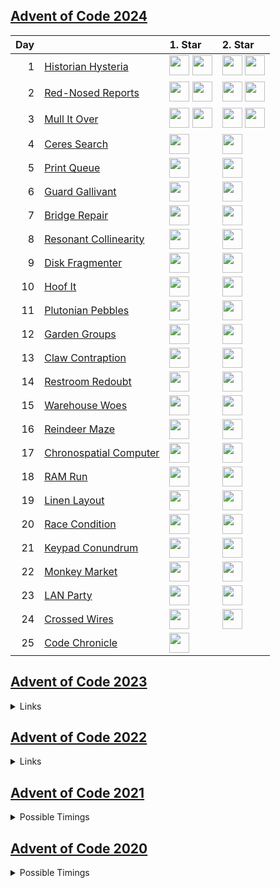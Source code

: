 ## [Advent of Code 2024](https://adventofcode.com/2024/)

| Day | | 1. Star | 2. Star |
| ---: | :--- | :--- | :--- |
| 1 | [Historian Hysteria](https://adventofcode.com/2024/day/1) |  [<img src="https://kotlinlang.org/assets/images/favicon.svg" width="32" height="32"/>](y2024/kotlin/Day01.kt#L7) [<img src="https://nasm.us/images/nasm.png" width="32" height="32"/>](y2024/nasm/day01.asm#L149) |  [<img src="https://kotlinlang.org/assets/images/favicon.svg" width="32" height="32"/>](y2024/kotlin/Day01.kt#L20) [<img src="https://nasm.us/images/nasm.png" width="32" height="32"/>](y2024/nasm/day01.asm#L178) |
| 2 | [Red-Nosed Reports](https://adventofcode.com/2024/day/2) |  [<img src="https://kotlinlang.org/assets/images/favicon.svg" width="32" height="32"/>](y2024/kotlin/Day02.kt#L7) [<img src="https://nasm.us/images/nasm.png" width="32" height="32"/>](y2024/nasm/day02.asm#L84) |  [<img src="https://kotlinlang.org/assets/images/favicon.svg" width="32" height="32"/>](y2024/kotlin/Day02.kt#L21) [<img src="https://nasm.us/images/nasm.png" width="32" height="32"/>](y2024/nasm/day02.asm#L134) |
| 3 | [Mull It Over](https://adventofcode.com/2024/day/3) |  [<img src="https://kotlinlang.org/assets/images/favicon.svg" width="32" height="32"/>](y2024/kotlin/Day03.kt#L6) [<img src="https://nasm.us/images/nasm.png" width="32" height="32"/>](y2024/nasm/day03.asm#L242) |  [<img src="https://kotlinlang.org/assets/images/favicon.svg" width="32" height="32"/>](y2024/kotlin/Day03.kt#L16) [<img src="https://nasm.us/images/nasm.png" width="32" height="32"/>](y2024/nasm/day03.asm#L250) |
| 4 | [Ceres Search](https://adventofcode.com/2024/day/4) |  [<img src="https://nasm.us/images/nasm.png" width="32" height="32"/>](y2024/nasm/day04.asm#L62) |  [<img src="https://nasm.us/images/nasm.png" width="32" height="32"/>](y2024/nasm/day04.asm#L123) |
| 5 | [Print Queue](https://adventofcode.com/2024/day/5) |  [<img src="https://nasm.us/images/nasm.png" width="32" height="32"/>](y2024/nasm/day05.asm#L87) |  [<img src="https://nasm.us/images/nasm.png" width="32" height="32"/>](y2024/nasm/day05.asm#L88) |
| 6 | [Guard Gallivant](https://adventofcode.com/2024/day/6) |  [<img src="https://nasm.us/images/nasm.png" width="32" height="32"/>](y2024/nasm/day06.asm#L49) |  [<img src="https://nasm.us/images/nasm.png" width="32" height="32"/>](y2024/nasm/day06.asm#L129) |
| 7 | [Bridge Repair](https://adventofcode.com/2024/day/7) |  [<img src="https://nasm.us/images/nasm.png" width="32" height="32"/>](y2024/nasm/day07.asm#L82) |  [<img src="https://nasm.us/images/nasm.png" width="32" height="32"/>](y2024/nasm/day07.asm#L177) |
| 8 | [Resonant Collinearity](https://adventofcode.com/2024/day/8) |  [<img src="https://nasm.us/images/nasm.png" width="32" height="32"/>](y2024/nasm/day08.asm#L118) |  [<img src="https://nasm.us/images/nasm.png" width="32" height="32"/>](y2024/nasm/day08.asm#L121) |
| 9 | [Disk Fragmenter](https://adventofcode.com/2024/day/9) |  [<img src="https://nasm.us/images/nasm.png" width="32" height="32"/>](y2024/nasm/day09.asm#L49) |  [<img src="https://nasm.us/images/nasm.png" width="32" height="32"/>](y2024/nasm/day09.asm#L56) |
| 10 | [Hoof It](https://adventofcode.com/2024/day/10) |  [<img src="https://nasm.us/images/nasm.png" width="32" height="32"/>](y2024/nasm/day10.asm#L39) |  [<img src="https://nasm.us/images/nasm.png" width="32" height="32"/>](y2024/nasm/day10.asm#L40) |
| 11 | [Plutonian Pebbles](https://adventofcode.com/2024/day/11) |  [<img src="https://nasm.us/images/nasm.png" width="32" height="32"/>](y2024/nasm/day11.asm#L111) |  [<img src="https://nasm.us/images/nasm.png" width="32" height="32"/>](y2024/nasm/day11.asm#L112) |
| 12 | [Garden Groups](https://adventofcode.com/2024/day/12) |  [<img src="https://nasm.us/images/nasm.png" width="32" height="32"/>](y2024/nasm/day12.asm#L225) |  [<img src="https://nasm.us/images/nasm.png" width="32" height="32"/>](y2024/nasm/day12.asm#L263) |
| 13 | [Claw Contraption](https://adventofcode.com/2024/day/13) |  [<img src="https://nasm.us/images/nasm.png" width="32" height="32"/>](y2024/nasm/day13.asm#L92) |  [<img src="https://nasm.us/images/nasm.png" width="32" height="32"/>](y2024/nasm/day13.asm#L150) |
| 14 | [Restroom Redoubt](https://adventofcode.com/2024/day/14) |  [<img src="https://nasm.us/images/nasm.png" width="32" height="32"/>](y2024/nasm/day14.asm#L112) |  [<img src="https://nasm.us/images/nasm.png" width="32" height="32"/>](y2024/nasm/day14.asm#L183) |
| 15 | [Warehouse Woes](https://adventofcode.com/2024/day/15) |  [<img src="https://nasm.us/images/nasm.png" width="32" height="32"/>](y2024/nasm/day15.asm#L67) |  [<img src="https://nasm.us/images/nasm.png" width="32" height="32"/>](y2024/nasm/day15.asm#L154) |
| 16 | [Reindeer Maze](https://adventofcode.com/2024/day/16) |  [<img src="https://nasm.us/images/nasm.png" width="32" height="32"/>](y2024/nasm/day16.asm#L177) |  [<img src="https://nasm.us/images/nasm.png" width="32" height="32"/>](y2024/nasm/day16.asm#L262) |
| 17 | [Chronospatial Computer](https://adventofcode.com/2024/day/17) |  [<img src="https://nasm.us/images/nasm.png" width="32" height="32"/>](y2024/nasm/day17.asm#L136) |  [<img src="https://nasm.us/images/nasm.png" width="32" height="32"/>](y2024/nasm/day17.asm#L169) |
| 18 | [RAM Run](https://adventofcode.com/2024/day/18) |  [<img src="https://nasm.us/images/nasm.png" width="32" height="32"/>](y2024/nasm/day18.asm#L85) |  [<img src="https://nasm.us/images/nasm.png" width="32" height="32"/>](y2024/nasm/day18.asm#L190) |
| 19 | [Linen Layout](https://adventofcode.com/2024/day/19) |  [<img src="https://nasm.us/images/nasm.png" width="32" height="32"/>](y2024/nasm/day19.asm#L85) |  [<img src="https://nasm.us/images/nasm.png" width="32" height="32"/>](y2024/nasm/day19.asm#L86) |
| 20 | [Race Condition](https://adventofcode.com/2024/day/20) |  [<img src="https://nasm.us/images/nasm.png" width="32" height="32"/>](y2024/nasm/day20.asm#L39) |  [<img src="https://nasm.us/images/nasm.png" width="32" height="32"/>](y2024/nasm/day20.asm#L152) |
| 21 | [Keypad Conundrum](https://adventofcode.com/2024/day/21) |  [<img src="https://nasm.us/images/nasm.png" width="32" height="32"/>](y2024/nasm/day21.asm#L120) |  [<img src="https://nasm.us/images/nasm.png" width="32" height="32"/>](y2024/nasm/day21.asm#L123) |
| 22 | [Monkey Market](https://adventofcode.com/2024/day/22) |  [<img src="https://nasm.us/images/nasm.png" width="32" height="32"/>](y2024/nasm/day22.asm#L80) |  [<img src="https://nasm.us/images/nasm.png" width="32" height="32"/>](y2024/nasm/day22.asm#L117) |
| 23 | [LAN Party](https://adventofcode.com/2024/day/23) |  [<img src="https://nasm.us/images/nasm.png" width="32" height="32"/>](y2024/nasm/day23.asm#L79) |  [<img src="https://nasm.us/images/nasm.png" width="32" height="32"/>](y2024/nasm/day23.asm#L146) |
| 24 | [Crossed Wires](https://adventofcode.com/2024/day/24) |  [<img src="https://nasm.us/images/nasm.png" width="32" height="32"/>](y2024/nasm/day24.asm#L158) |  [<img src="https://nasm.us/images/nasm.png" width="32" height="32"/>](y2024/nasm/day24.asm#L217) |
| 25 | [Code Chronicle](https://adventofcode.com/2024/day/25) |  [<img src="https://nasm.us/images/nasm.png" width="32" height="32"/>](y2024/nasm/day25.asm#L27) |  |

## [Advent of Code 2023](https://adventofcode.com/2023/)

<details>
    <summary>Links</summary>

| Day | | 1. Star | 2. Star |
| ---: | :--- | :--- | :--- |
| 1 | [Trebuchet?!](https://adventofcode.com/2023/day/1) |  [<img src="https://kotlinlang.org/assets/images/favicon.svg" width="32" height="32"/>](y2023/kotlin/Day01.kt#L8) [<img src="https://www.haskell.org/img/favicon.ico" width="32" height="32"/>](y2023/haskell/day01.hs#L14) |  [<img src="https://kotlinlang.org/assets/images/favicon.svg" width="32" height="32"/>](y2023/kotlin/Day01.kt#L21) [<img src="https://www.haskell.org/img/favicon.ico" width="32" height="32"/>](y2023/haskell/day01.hs#L19) |
| 2 | [Cube Conundrum](https://adventofcode.com/2023/day/2) |  [<img src="https://kotlinlang.org/assets/images/favicon.svg" width="32" height="32"/>](y2023/kotlin/Day02.kt#L25) [<img src="https://www.haskell.org/img/favicon.ico" width="32" height="32"/>](y2023/haskell/day02.hs#L20) |  [<img src="https://kotlinlang.org/assets/images/favicon.svg" width="32" height="32"/>](y2023/kotlin/Day02.kt#L38) [<img src="https://www.haskell.org/img/favicon.ico" width="32" height="32"/>](y2023/haskell/day02.hs#L25) |
| 3 | [Gear Ratios](https://adventofcode.com/2023/day/3) |  [<img src="https://kotlinlang.org/assets/images/favicon.svg" width="32" height="32"/>](y2023/kotlin/Day03.kt#L8) [<img src="https://www.haskell.org/img/favicon.ico" width="32" height="32"/>](y2023/haskell/day03.hs#L38) |  [<img src="https://kotlinlang.org/assets/images/favicon.svg" width="32" height="32"/>](y2023/kotlin/Day03.kt#L48) [<img src="https://www.haskell.org/img/favicon.ico" width="32" height="32"/>](y2023/haskell/day03.hs#L45) |
| 4 | [Scratchcards](https://adventofcode.com/2023/day/4) |  [<img src="https://kotlinlang.org/assets/images/favicon.svg" width="32" height="32"/>](y2023/kotlin/Day04.kt#L8) [<img src="https://www.haskell.org/img/favicon.ico" width="32" height="32"/>](y2023/haskell/day04.hs#L17) |  [<img src="https://kotlinlang.org/assets/images/favicon.svg" width="32" height="32"/>](y2023/kotlin/Day04.kt#L28) [<img src="https://www.haskell.org/img/favicon.ico" width="32" height="32"/>](y2023/haskell/day04.hs#L23) |
| 5 | [If You Give A Seed A Fertilizer](https://adventofcode.com/2023/day/5) |  [<img src="https://kotlinlang.org/assets/images/favicon.svg" width="32" height="32"/>](y2023/kotlin/Day05.kt#L10) [<img src="https://www.haskell.org/img/favicon.ico" width="32" height="32"/>](y2023/haskell/day05.hs#L18) |  [<img src="https://kotlinlang.org/assets/images/favicon.svg" width="32" height="32"/>](y2023/kotlin/Day05.kt#L35) [<img src="https://www.haskell.org/img/favicon.ico" width="32" height="32"/>](y2023/haskell/day05.hs#L27) |
| 6 | [Wait For It](https://adventofcode.com/2023/day/6) |  [<img src="https://kotlinlang.org/assets/images/favicon.svg" width="32" height="32"/>](y2023/kotlin/Day06.kt#L10) [<img src="https://www.haskell.org/img/favicon.ico" width="32" height="32"/>](y2023/haskell/day06.hs#L11) |  [<img src="https://kotlinlang.org/assets/images/favicon.svg" width="32" height="32"/>](y2023/kotlin/Day06.kt#L35) [<img src="https://www.haskell.org/img/favicon.ico" width="32" height="32"/>](y2023/haskell/day06.hs#L19) |
| 7 | [Camel Cards](https://adventofcode.com/2023/day/7) |  [<img src="https://kotlinlang.org/assets/images/favicon.svg" width="32" height="32"/>](y2023/kotlin/Day07.kt#L33) [<img src="https://www.haskell.org/img/favicon.ico" width="32" height="32"/>](y2023/haskell/day07.hs#L30) |  [<img src="https://kotlinlang.org/assets/images/favicon.svg" width="32" height="32"/>](y2023/kotlin/Day07.kt#L47) [<img src="https://www.haskell.org/img/favicon.ico" width="32" height="32"/>](y2023/haskell/day07.hs#L38) |
| 8 | [Haunted Wasteland](https://adventofcode.com/2023/day/8) |  [<img src="https://kotlinlang.org/assets/images/favicon.svg" width="32" height="32"/>](y2023/kotlin/Day08.kt#L21) [<img src="https://www.haskell.org/img/favicon.ico" width="32" height="32"/>](y2023/haskell/day08.hs#L22) |  [<img src="https://kotlinlang.org/assets/images/favicon.svg" width="32" height="32"/>](y2023/kotlin/Day08.kt#L34) [<img src="https://www.haskell.org/img/favicon.ico" width="32" height="32"/>](y2023/haskell/day08.hs#L31) |
| 9 | [Mirage Maintenance](https://adventofcode.com/2023/day/9) |  [<img src="https://kotlinlang.org/assets/images/favicon.svg" width="32" height="32"/>](y2023/kotlin/Day09.kt#L17) [<img src="https://www.haskell.org/img/favicon.ico" width="32" height="32"/>](y2023/haskell/day09.hs#L14) |  [<img src="https://kotlinlang.org/assets/images/favicon.svg" width="32" height="32"/>](y2023/kotlin/Day09.kt#L21) [<img src="https://www.haskell.org/img/favicon.ico" width="32" height="32"/>](y2023/haskell/day09.hs#L19) |
| 10 | [Pipe Maze](https://adventofcode.com/2023/day/10) |  [<img src="https://kotlinlang.org/assets/images/favicon.svg" width="32" height="32"/>](y2023/kotlin/Day10.kt#L52) [<img src="https://www.haskell.org/img/favicon.ico" width="32" height="32"/>](y2023/haskell/day10.hs#L41) |  [<img src="https://kotlinlang.org/assets/images/favicon.svg" width="32" height="32"/>](y2023/kotlin/Day10.kt#L56) [<img src="https://www.haskell.org/img/favicon.ico" width="32" height="32"/>](y2023/haskell/day10.hs#L50) |
| 11 | [Cosmic Expansion](https://adventofcode.com/2023/day/11) |  [<img src="https://www.haskell.org/img/favicon.ico" width="32" height="32"/>](y2023/haskell/day11.hs#L19) |  [<img src="https://www.haskell.org/img/favicon.ico" width="32" height="32"/>](y2023/haskell/day11.hs#L27) |
| 12 | [Hot Springs](https://adventofcode.com/2023/day/12) |  [<img src="https://kotlinlang.org/assets/images/favicon.svg" width="32" height="32"/>](y2023/kotlin/Day12.kt#L8) [<img src="https://www.haskell.org/img/favicon.ico" width="32" height="32"/>](y2023/haskell/day12.hs#L33) |  [<img src="https://kotlinlang.org/assets/images/favicon.svg" width="32" height="32"/>](y2023/kotlin/Day12.kt#L53) [<img src="https://www.haskell.org/img/favicon.ico" width="32" height="32"/>](y2023/haskell/day12.hs#L38) |
| 13 | [Point of Incidence](https://adventofcode.com/2023/day/13) |  [<img src="https://www.haskell.org/img/favicon.ico" width="32" height="32"/>](y2023/haskell/day13.hs#L17) |  [<img src="https://www.haskell.org/img/favicon.ico" width="32" height="32"/>](y2023/haskell/day13.hs#L24) |
| 14 | [Parabolic Reflector Dish](https://adventofcode.com/2023/day/14) |  [<img src="https://www.haskell.org/img/favicon.ico" width="32" height="32"/>](y2023/haskell/day14.hs#L20) |  [<img src="https://www.haskell.org/img/favicon.ico" width="32" height="32"/>](y2023/haskell/day14.hs#L25) |
| 15 | [Lens Library](https://adventofcode.com/2023/day/15) |  [<img src="https://www.haskell.org/img/favicon.ico" width="32" height="32"/>](y2023/haskell/day15.hs#L36) |  [<img src="https://www.haskell.org/img/favicon.ico" width="32" height="32"/>](y2023/haskell/day15.hs#L41) |
| 16 | [The Floor Will Be Lava](https://adventofcode.com/2023/day/16) |  [<img src="https://www.haskell.org/img/favicon.ico" width="32" height="32"/>](y2023/haskell/day16.hs#L52) |  [<img src="https://www.haskell.org/img/favicon.ico" width="32" height="32"/>](y2023/haskell/day16.hs#L57) |
| 17 | [Clumsy Crucible](https://adventofcode.com/2023/day/17) |  [<img src="https://www.haskell.org/img/favicon.ico" width="32" height="32"/>](y2023/haskell/day17.hs#L59) |  [<img src="https://www.haskell.org/img/favicon.ico" width="32" height="32"/>](y2023/haskell/day17.hs#L64) |
| 18 | [Lavaduct Lagoon](https://adventofcode.com/2023/day/18) |  [<img src="https://www.haskell.org/img/favicon.ico" width="32" height="32"/>](y2023/haskell/day18.hs#L34) |  [<img src="https://www.haskell.org/img/favicon.ico" width="32" height="32"/>](y2023/haskell/day18.hs#L39) |
| 19 | [Aplenty](https://adventofcode.com/2023/day/19) |  [<img src="https://www.haskell.org/img/favicon.ico" width="32" height="32"/>](y2023/haskell/day19.hs#L69) |  [<img src="https://www.haskell.org/img/favicon.ico" width="32" height="32"/>](y2023/haskell/day19.hs#L76) |
| 20 | [Pulse Propagation](https://adventofcode.com/2023/day/20) |  [<img src="https://www.haskell.org/img/favicon.ico" width="32" height="32"/>](y2023/haskell/day20.hs#L106) |  [<img src="https://www.haskell.org/img/favicon.ico" width="32" height="32"/>](y2023/haskell/day20.hs#L112) |
| 21 | [Step Counter](https://adventofcode.com/2023/day/21) |  [<img src="https://www.haskell.org/img/favicon.ico" width="32" height="32"/>](y2023/haskell/day21.hs#L33) |  [<img src="https://www.haskell.org/img/favicon.ico" width="32" height="32"/>](y2023/haskell/day21.hs#L41) |
| 22 | [Sand Slabs](https://adventofcode.com/2023/day/22) |  [<img src="https://www.haskell.org/img/favicon.ico" width="32" height="32"/>](y2023/haskell/day22.hs#L52) |  [<img src="https://www.haskell.org/img/favicon.ico" width="32" height="32"/>](y2023/haskell/day22.hs#L60) |
| 23 | [A Long Walk](https://adventofcode.com/2023/day/23) |  [<img src="https://www.haskell.org/img/favicon.ico" width="32" height="32"/>](y2023/haskell/day23.hs#L49) |  [<img src="https://www.haskell.org/img/favicon.ico" width="32" height="32"/>](y2023/haskell/day23.hs#L59) |
| 24 | [Never Tell Me The Odds](https://adventofcode.com/2023/day/24) |  [<img src="https://www.haskell.org/img/favicon.ico" width="32" height="32"/>](y2023/haskell/day24.hs#L58) |  [<img src="https://www.haskell.org/img/favicon.ico" width="32" height="32"/>](y2023/haskell/day24.hs#L63) |
| 25 | [Snowverload](https://adventofcode.com/2023/day/25) |  [<img src="https://www.haskell.org/img/favicon.ico" width="32" height="32"/>](y2023/haskell/day25.hs#L75) |  [<img src="https://www.haskell.org/img/favicon.ico" width="32" height="32"/>](y2023/haskell/day25.hs#L86) |

</details>

## [Advent of Code 2022](https://adventofcode.com/2022/)

<details>
    <summary>Links</summary>

| Day |                                                                  |                                           a1 |                                           a2 |
|----:|:-----------------------------------------------------------------|---------------------------------------------:|---------------------------------------------:|
|   1 | [Calorie Counting](https://adventofcode.com/2022/day/1)          |   [_jump to code_](y2022/kotlin/Day01.kt#L8) |  [_jump to code_](y2022/kotlin/Day01.kt#L19) |
|   2 | [Rock Paper Scissors](https://adventofcode.com/2022/day/2)       |   [_jump to code_](y2022/kotlin/Day02.kt#L8) |  [_jump to code_](y2022/kotlin/Day02.kt#L23) |
|   3 | [Rucksack Reorganization](https://adventofcode.com/2022/day/3)   |   [_jump to code_](y2022/kotlin/Day03.kt#L8) |  [_jump to code_](y2022/kotlin/Day03.kt#L23) |
|   4 | [Camp Cleanup](https://adventofcode.com/2022/day/4)              |   [_jump to code_](y2022/kotlin/Day04.kt#L8) |  [_jump to code_](y2022/kotlin/Day04.kt#L20) |
|   5 | [Supply Stacks](https://adventofcode.com/2022/day/5)             |   [_jump to code_](y2022/kotlin/Day05.kt#L9) |  [_jump to code_](y2022/kotlin/Day05.kt#L46) |
|   6 | [Tuning Trouble](https://adventofcode.com/2022/day/6)            |   [_jump to code_](y2022/kotlin/Day06.kt#L8) |  [_jump to code_](y2022/kotlin/Day06.kt#L26) |
|   7 | [No Space Left On Device](https://adventofcode.com/2022/day/7)   |  [_jump to code_](y2022/kotlin/Day07.kt#L31) |  [_jump to code_](y2022/kotlin/Day07.kt#L40) |
|   8 | [Treetop Tree House](https://adventofcode.com/2022/day/8)        |   [_jump to code_](y2022/kotlin/Day08.kt#L8) |  [_jump to code_](y2022/kotlin/Day08.kt#L29) |
|   9 | [Rope Bridge](https://adventofcode.com/2022/day/9)               |  [_jump to code_](y2022/kotlin/Day09.kt#L18) |  [_jump to code_](y2022/kotlin/Day09.kt#L51) |
|  10 | [Cathode-Ray Tube](https://adventofcode.com/2022/day/10)         |   [_jump to code_](y2022/kotlin/Day10.kt#L8) |  [_jump to code_](y2022/kotlin/Day10.kt#L36) |
|  11 | [Monkey in the Middle](https://adventofcode.com/2022/day/11)     |  [_jump to code_](y2022/kotlin/Day11.kt#L47) |  [_jump to code_](y2022/kotlin/Day11.kt#L65) |
|  12 | [Hill Climbing Algorithm](https://adventofcode.com/2022/day/12)  |  [_jump to code_](y2022/kotlin/Day12.kt#L57) |  [_jump to code_](y2022/kotlin/Day12.kt#L61) |
|  13 | [Distress Signal](https://adventofcode.com/2022/day/13)          |  [_jump to code_](y2022/kotlin/Day13.kt#L53) |  [_jump to code_](y2022/kotlin/Day13.kt#L67) |
|  14 | [Regolith Reservoir](https://adventofcode.com/2022/day/14)       |  [_jump to code_](y2022/kotlin/Day14.kt#L56) |  [_jump to code_](y2022/kotlin/Day14.kt#L79) |
|  15 | [Beacon Exclusion Zone](https://adventofcode.com/2022/day/15)    |  [_jump to code_](y2022/kotlin/Day15.kt#L12) |  [_jump to code_](y2022/kotlin/Day15.kt#L51) |
|  16 | [Proboscidea Volcanium](https://adventofcode.com/2022/day/16)    | [_jump to code_](y2022/kotlin/Day16.kt#L147) | [_jump to code_](y2022/kotlin/Day16.kt#L155) |
|  17 | [Pyroclastic Flow](https://adventofcode.com/2022/day/17)         |  [_jump to code_](y2022/kotlin/Day17.kt#L77) |  [_jump to code_](y2022/kotlin/Day17.kt#L82) |
|  18 | [Boiling Boulders](https://adventofcode.com/2022/day/18)         |  [_jump to code_](y2022/kotlin/Day18.kt#L24) |  [_jump to code_](y2022/kotlin/Day18.kt#L42) |
|  19 | [Not Enough Minerals](https://adventofcode.com/2022/day/19)      |  [_jump to code_](y2022/kotlin/Day19.kt#L82) |  [_jump to code_](y2022/kotlin/Day19.kt#L99) |
|  20 | [Grove Positioning System](https://adventofcode.com/2022/day/20) |  [_jump to code_](y2022/kotlin/Day20.kt#L69) |  [_jump to code_](y2022/kotlin/Day20.kt#L78) |
|  21 | [Monkey Math](https://adventofcode.com/2022/day/21)              |   [_jump to code_](y2022/kotlin/Day21.kt#L9) |  [_jump to code_](y2022/kotlin/Day21.kt#L47) |
|  22 | [Monkey Map](https://adventofcode.com/2022/day/22)               |  [_jump to code_](y2022/kotlin/Day22.kt#L17) |  [_jump to code_](y2022/kotlin/Day22.kt#L81) |
|  23 | [Unstable Diffusion](https://adventofcode.com/2022/day/23)       |  [_jump to code_](y2022/kotlin/Day23.kt#L15) | [_jump to code_](y2022/kotlin/Day23.kt#L111) |
|  24 | [Blizzard Basin](https://adventofcode.com/2022/day/24)           |  [_jump to code_](y2022/kotlin/Day24.kt#L99) | [_jump to code_](y2022/kotlin/Day24.kt#L100) |
|  25 | [Full of Hot Air](https://adventofcode.com/2022/day/25)          |  [_jump to code_](y2022/kotlin/Day25.kt#L31) |  [_jump to code_](y2022/kotlin/Day25.kt#L36) |

</details>

## [Advent of Code 2021](https://adventofcode.com/2021/)

<details>
    <summary>Possible Timings</summary>

| Day |                                                                 |                                     a1 |                                     a2 |                               a1+a2 |
|----:|:----------------------------------------------------------------|---------------------------------------:|---------------------------------------:|------------------------------------:|
|   1 | [Sonar Sweep](https://adventofcode.com/2021/day/1)              |     [1.4 ms](y2021/kotlin/Day01.kt#L8) |    [1.5 ms](y2021/kotlin/Day01.kt#L19) |     [3.0 ms](y2021/kotlin/Day01.kt) |
|   2 | [Dive!](https://adventofcode.com/2021/day/2)                    |     [1.9 ms](y2021/kotlin/Day02.kt#L8) |    [1.2 ms](y2021/kotlin/Day02.kt#L26) |     [3.1 ms](y2021/kotlin/Day02.kt) |
|   3 | [Binary Diagnostic](https://adventofcode.com/2021/day/3)        |     [1.2 ms](y2021/kotlin/Day03.kt#L9) |    [1.9 ms](y2021/kotlin/Day03.kt#L29) |     [3.1 ms](y2021/kotlin/Day03.kt) |
|   4 | [Giant Squid](https://adventofcode.com/2021/day/4)              |    [3.3 ms](y2021/kotlin/Day04.kt#L91) |   [4.2 ms](y2021/kotlin/Day04.kt#L107) |     [7.6 ms](y2021/kotlin/Day04.kt) |
|   5 | [Hydrothermal Venture](https://adventofcode.com/2021/day/5)     |    [5.5 ms](y2021/kotlin/Day05.kt#L48) |    [7.7 ms](y2021/kotlin/Day05.kt#L50) |    [13.2 ms](y2021/kotlin/Day05.kt) |
|   6 | [Lanternfish](https://adventofcode.com/2021/day/6)              |     [0.2 ms](y2021/kotlin/Day06.kt#L8) |    [0.2 ms](y2021/kotlin/Day06.kt#L27) |     [0.5 ms](y2021/kotlin/Day06.kt) |
|   7 | [The Treachery of Whales](https://adventofcode.com/2021/day/7)  |     [0.9 ms](y2021/kotlin/Day07.kt#L9) |    [0.7 ms](y2021/kotlin/Day07.kt#L20) |     [1.6 ms](y2021/kotlin/Day07.kt) |
|   8 | [Seven Segment Search](https://adventofcode.com/2021/day/8)     |     [1.1 ms](y2021/kotlin/Day08.kt#L9) |    [4.9 ms](y2021/kotlin/Day08.kt#L23) |     [6.0 ms](y2021/kotlin/Day08.kt) |
|   9 | [Smoke Basin](https://adventofcode.com/2021/day/9)              |    [1.7 ms](y2021/kotlin/Day09.kt#L10) |   [14.7 ms](y2021/kotlin/Day09.kt#L36) |    [16.4 ms](y2021/kotlin/Day09.kt) |
|  10 | [Syntax Scoring](https://adventofcode.com/2021/day/10)          |     [0.5 ms](y2021/kotlin/Day10.kt#L8) |    [0.7 ms](y2021/kotlin/Day10.kt#L47) |     [1.2 ms](y2021/kotlin/Day10.kt) |
|  11 | [Dumbo Octopus](https://adventofcode.com/2021/day/11)           |    [2.5 ms](y2021/kotlin/Day11.kt#L16) |    [4.8 ms](y2021/kotlin/Day11.kt#L68) |     [7.3 ms](y2021/kotlin/Day11.kt) |
|  12 | [Passage Pathing](https://adventofcode.com/2021/day/12)         |    [2.4 ms](y2021/kotlin/Day12.kt#L10) |   [22.3 ms](y2021/kotlin/Day12.kt#L11) |    [24.7 ms](y2021/kotlin/Day12.kt) |
|  13 | [Transparent Origami](https://adventofcode.com/2021/day/13)     |    [1.5 ms](y2021/kotlin/Day13.kt#L10) |    [4.6 ms](y2021/kotlin/Day13.kt#L11) |     [6.0 ms](y2021/kotlin/Day13.kt) |
|  14 | [Extended Polymerization](https://adventofcode.com/2021/day/14) |     [1.6 ms](y2021/kotlin/Day14.kt#L9) |    [2.9 ms](y2021/kotlin/Day14.kt#L10) |     [4.5 ms](y2021/kotlin/Day14.kt) |
|  15 | [Chiton](https://adventofcode.com/2021/day/15)                  |   [15.5 ms](y2021/kotlin/Day15.kt#L14) |  [308.5 ms](y2021/kotlin/Day15.kt#L16) |   [324.0 ms](y2021/kotlin/Day15.kt) |
|  16 | [Packet Decoder](https://adventofcode.com/2021/day/16)          |    [0.3 ms](y2021/kotlin/Day16.kt#L40) |    [0.3 ms](y2021/kotlin/Day16.kt#L87) |     [0.6 ms](y2021/kotlin/Day16.kt) |
|  17 | [Trick Shot](https://adventofcode.com/2021/day/17)              |    [0.2 ms](y2021/kotlin/Day17.kt#L12) |   [27.2 ms](y2021/kotlin/Day17.kt#L48) |    [27.4 ms](y2021/kotlin/Day17.kt) |
|  18 | [Snailfish](https://adventofcode.com/2021/day/18)               |    [8.4 ms](y2021/kotlin/Day18.kt#L82) |  [30.5 ms](y2021/kotlin/Day18.kt#L178) |    [38.8 ms](y2021/kotlin/Day18.kt) |
|  19 | [Beacon Scanner](https://adventofcode.com/2021/day/19)          | [9819.9 ms](y2021/kotlin/Day19.kt#L51) | [9518.3 ms](y2021/kotlin/Day19.kt#L55) | [19338.2 ms](y2021/kotlin/Day19.kt) |
|  20 | [Trench Map](https://adventofcode.com/2021/day/20)              |    [4.9 ms](y2021/kotlin/Day20.kt#L36) |   [36.0 ms](y2021/kotlin/Day20.kt#L37) |    [40.9 ms](y2021/kotlin/Day20.kt) |
|  21 | [Dirac Dice](https://adventofcode.com/2021/day/21)              |    [0.2 ms](y2021/kotlin/Day21.kt#L12) |    [9.1 ms](y2021/kotlin/Day21.kt#L61) |     [9.3 ms](y2021/kotlin/Day21.kt) |
|  22 | [Reactor Reboot](https://adventofcode.com/2021/day/22)          |   [62.7 ms](y2021/kotlin/Day22.kt#L10) | [267.6 ms](y2021/kotlin/Day22.kt#L108) |   [330.3 ms](y2021/kotlin/Day22.kt) |
|  23 | [Amphipod](https://adventofcode.com/2021/day/23)                |  [20.9 ms](y2021/kotlin/Day23.kt#L103) |  [39.4 ms](y2021/kotlin/Day23.kt#L113) |    [60.2 ms](y2021/kotlin/Day23.kt) |
|  24 | [Arithmetic Logic Unit](https://adventofcode.com/2021/day/24)   |    [0.3 ms](y2021/kotlin/Day24.kt#L38) |    [0.2 ms](y2021/kotlin/Day24.kt#L69) |     [0.5 ms](y2021/kotlin/Day24.kt) |
|  25 | [Sea Cucumber](https://adventofcode.com/2021/day/25)            |    [90.5 ms](y2021/kotlin/Day25.kt#L8) |      [/ ms](y2021/kotlin/Day25.kt#L69) |    [90.5 ms](y2021/kotlin/Day25.kt) |

</details>

## [Advent of Code 2020](https://adventofcode.com/2020/)

<details>
    <summary>Possible Timings</summary>

| Day |                         |       a1 |        a2 |     a1+a2 |
|----:|:------------------------|---------:|----------:|----------:|
|   1 | Report Repair           |   1.2 ms |    0.9 ms |    2.1 ms |
|   2 | Password Philosophy     |   4.2 ms |    2.2 ms |    6.5 ms |
|   3 | Toboggan Trajectory     |   0.9 ms |    3.2 ms |    4.2 ms |
|   4 | Passport Processing     |   4.2 ms |    6.8 ms |   11.1 ms |
|   5 | Binary Boarding         |   4.5 ms |    2.5 ms |    7.0 ms |
|   6 | Custom Customs          |   3.2 ms |    1.7 ms |    4.9 ms |
|   7 | Handy Haversacks        |  10.3 ms |    1.9 ms |   12.2 ms |
|   8 | Handheld Halting        |   1.1 ms |   28.9 ms |   30.0 ms |
|   9 | Encoding Error          |   1.7 ms |    3.4 ms |    5.1 ms |
|  10 | Adapter Array           |   0.5 ms |    0.4 ms |    0.9 ms |
|  11 | Seating System          |  45.5 ms |   66.3 ms |  111.8 ms |
|  12 | Rain Risk               |   0.5 ms |    0.5 ms |    1.0 ms |
|  13 | Shuttle Search          |   0.2 ms |    0.2 ms |    0.4 ms |
|  14 | Docking Data            |   0.8 ms |   32.8 ms |   33.6 ms |
|  15 | Rambunctious Recitation |   5.7 ms |  466.6 ms |  472.3 ms |
|  16 | Ticket Translation      |   2.0 ms |    4.3 ms |    6.3 ms |
|  17 | Conway Cubes            |  61.7 ms |  496.7 ms |  558.4 ms |
|  18 | Operation Order         |  12.0 ms |    7.9 ms |   19.9 ms |
|  19 | Monster Messages        |   9.1 ms |   18.9 ms |   28.0 ms |
|  20 | Jurassic Jigsaw         | 152.1 ms |  318.7 ms |  470.8 ms |
|  21 | Allergen Assessment     |   2.6 ms |    0.8 ms |    3.4 ms |
|  22 | Crab Combat             |   0.4 ms |  192.0 ms |  192.3 ms |
|  23 | Crab Cups               |   0.3 ms | 1584.7 ms | 1585.0 ms |
|  24 | Lobby Layout            |   1.8 ms | 3478.0 ms | 3479.8 ms |
|  25 | Combo Breaker           |  45.8 ms |      / ms |   45.8 ms |

</details>
